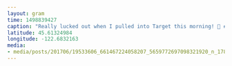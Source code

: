 ```yaml
---
layout: gram
time: 1498839427
caption: "Really lucked out when I pulled into Target this morning! 💩 #poop"
latitude: 45.61324984
longitude: -122.6832163
media:
- media/posts/201706/19533606_661467224058207_5659772697098321920_n_17887168621045755.jpg
---
```


